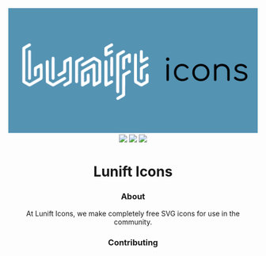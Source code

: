 <div align="center"><img src="https://raw.githubusercontent.com/lunift/icons/main/images/logo.png"></div>
<div align="center">
  <img src="https://img.shields.io/github/v/release/Lunift/icons?style=for-the-badge">
  <img src="https://img.shields.io/github/commit-activity/m/lunift/icons?style=for-the-badge">
  <img src="https://img.shields.io/website?down_color=red&down_message=DOWN&logo=Lunift&style=for-the-badge&up_color=cyan&up_message=UP&url=https%3A%2F%2Flunift.github.io%2Ficons">
</div>
<h1 align="center">Lunift Icons</h1>
<h3 align="center">About</h3>
<p align="center">At Lunift Icons, we make completely free SVG icons for use in the community.</p>
<h3 align="center">Contributing</h3>
